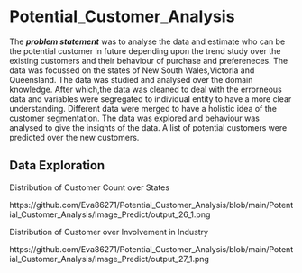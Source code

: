 # Potential_Customer_Analysis
The ***problem statement*** was to analyse the data and estimate who can be the potential customer in future depending upon the trend study over the existing customers and their behaviour of purchase and prefereneces. The data was focussed on the states of New South Wales,Victoria and Queensland.
The data was studied and analysed over the domain knowledge. After which,the data was cleaned to deal with the errorneous data and variables were segregated to individual entity to have a more clear understanding. Different data were merged to have a holistic idea of the customer segmentation.
The data was explored and behaviour was analysed to give the insights of the data. A list of potential customers were predicted over the new customers.
## Data Exploration
<p>Distribution of Customer Count over States</p>
https://github.com/Eva86271/Potential_Customer_Analysis/blob/main/Potential_Customer_Analysis/Image_Predict/output_26_1.png
<p>Distribution of Customer over Involvement in Industry</p>
https://github.com/Eva86271/Potential_Customer_Analysis/blob/main/Potential_Customer_Analysis/Image_Predict/output_27_1.png
